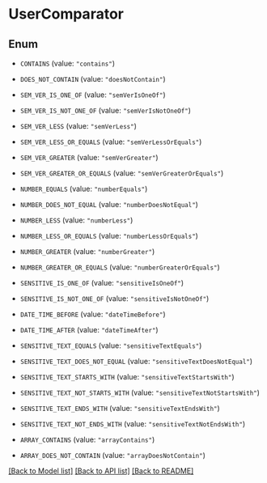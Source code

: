 # UserComparator

## Enum


* `CONTAINS` (value: `"contains"`)

* `DOES_NOT_CONTAIN` (value: `"doesNotContain"`)

* `SEM_VER_IS_ONE_OF` (value: `"semVerIsOneOf"`)

* `SEM_VER_IS_NOT_ONE_OF` (value: `"semVerIsNotOneOf"`)

* `SEM_VER_LESS` (value: `"semVerLess"`)

* `SEM_VER_LESS_OR_EQUALS` (value: `"semVerLessOrEquals"`)

* `SEM_VER_GREATER` (value: `"semVerGreater"`)

* `SEM_VER_GREATER_OR_EQUALS` (value: `"semVerGreaterOrEquals"`)

* `NUMBER_EQUALS` (value: `"numberEquals"`)

* `NUMBER_DOES_NOT_EQUAL` (value: `"numberDoesNotEqual"`)

* `NUMBER_LESS` (value: `"numberLess"`)

* `NUMBER_LESS_OR_EQUALS` (value: `"numberLessOrEquals"`)

* `NUMBER_GREATER` (value: `"numberGreater"`)

* `NUMBER_GREATER_OR_EQUALS` (value: `"numberGreaterOrEquals"`)

* `SENSITIVE_IS_ONE_OF` (value: `"sensitiveIsOneOf"`)

* `SENSITIVE_IS_NOT_ONE_OF` (value: `"sensitiveIsNotOneOf"`)

* `DATE_TIME_BEFORE` (value: `"dateTimeBefore"`)

* `DATE_TIME_AFTER` (value: `"dateTimeAfter"`)

* `SENSITIVE_TEXT_EQUALS` (value: `"sensitiveTextEquals"`)

* `SENSITIVE_TEXT_DOES_NOT_EQUAL` (value: `"sensitiveTextDoesNotEqual"`)

* `SENSITIVE_TEXT_STARTS_WITH` (value: `"sensitiveTextStartsWith"`)

* `SENSITIVE_TEXT_NOT_STARTS_WITH` (value: `"sensitiveTextNotStartsWith"`)

* `SENSITIVE_TEXT_ENDS_WITH` (value: `"sensitiveTextEndsWith"`)

* `SENSITIVE_TEXT_NOT_ENDS_WITH` (value: `"sensitiveTextNotEndsWith"`)

* `ARRAY_CONTAINS` (value: `"arrayContains"`)

* `ARRAY_DOES_NOT_CONTAIN` (value: `"arrayDoesNotContain"`)


[[Back to Model list]](../README.md#documentation-for-models) [[Back to API list]](../README.md#documentation-for-api-endpoints) [[Back to README]](../README.md)


